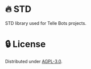 # :fire: STD

STD library used for Telle Bots projects.

# :lock: License

Distributed under [AGPL-3.0](LICENSE).
